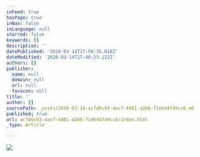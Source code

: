 ```yaml
---
inFeed: true
hasPage: true
inNav: false
inLanguage: null
starred: false
keywords: []
description: ''
datePublished: '2016-03-14T17:50:35.018Z'
dateModified: '2016-03-14T17:48:23.122Z'
authors: []
publisher:
  name: null
  domain: null
  url: null
  favicon: null
title: ''
author: []
sourcePath: _posts/2016-03-14-acfd6c93-4ac7-4401-a266-f1eb44f49cc6.md
published: true
url: acfd6c93-4ac7-4401-a266-f1eb44f49cc6/index.html
_type: Article

---
```

![](https://the-grid-user-content.s3-us-west-2.amazonaws.com/cd5e6786-7737-434d-af7d-c2368e2275b7.jpg)